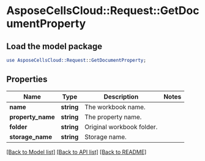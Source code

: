 # AsposeCellsCloud::Request::GetDocumentProperty 

## Load the model package
```perl
use AsposeCellsCloud::Request::GetDocumentProperty;
```

## Properties
Name | Type | Description | Notes
------------ | ------------- | ------------- | -------------
**name** | **string** | The workbook name. |
**property_name** | **string** | The property name. |
**folder** | **string** | Original workbook folder. |
**storage_name** | **string** | Storage name. |  

[[Back to Model list]](../README.md#documentation-for-requests) [[Back to API list]](../README.md#documentation-for-api-endpoints) [[Back to README]](../README.md)

